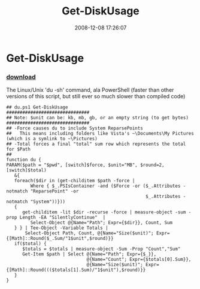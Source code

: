 ﻿---
pid:            721
poster:         Joel Bennett
title:          Get-DiskUsage
date:           2008-12-08 17:26:07
format:         posh
parent:         0
parent:         0

---

# Get-DiskUsage

### [download](721.ps1)

The Linux/Unix 'du -sh' command, ala PowerShell (faster than other versions of this script, but still ever so much slower than compiled code)

```posh
## du.ps1 Get-DiskUsage
###############################
## Note: $unit can be: kb, mb, gb, or an empty string (to get bytes)
###############################
## -Force causes du to include System ReparsePoints 
##   This means including folders like Vista's ~\Documents\My Pictures (which is a symlink to ~\Pictures)
## -Total forces a final "total" sum row which represents the total for $Path
##
function du {
PARAM($path = "$pwd", [switch]$force, $unit="MB", $round=2, [switch]$total) 
   &{ 
   foreach($dir in (get-childitem $path -force | 
         Where { $_.PSIsContainer -and ($Force -or ($_.Attributes -notmatch "ReparsePoint" -or
                                                    $_.Attributes -notmatch "System"))})) 
   { 
      get-childitem -lit $dir -recurse -force | measure-object -sum -prop Length -EA "SilentlyContinue"  |
         Select-Object @{Name="Path"; Expr={$dir}}, Count, Sum
   } } | Tee-Object -Variable Totals | 
       Select-Object Path, Count, @{Name="Size($unit)"; Expr={[Math]::Round($_.Sum/"1$unit",$round)}} 
   if($total) {
      $totals = $totals | measure-object -Sum -Prop "Count","Sum"
      Get-Item $path | Select @{Name="Path"; Expr={$_}}, 
                              @{Name="Count"; Expr={$totals[0].Sum}}, 
                              @{Name="Size($unit)"; Expr={[Math]::Round((($totals[1].Sum)/"1$unit"),$round)}}
   }
}

```
